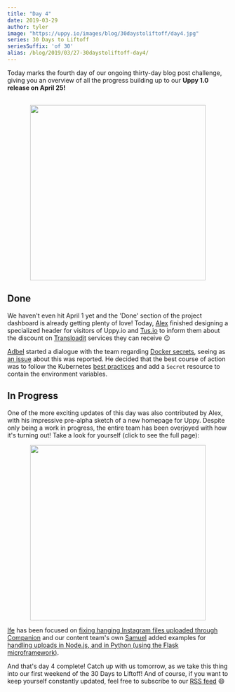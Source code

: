 ```yaml
---
title: "Day 4"
date: 2019-03-29
author: tyler
image: "https://uppy.io/images/blog/30daystoliftoff/day4.jpg"
series: 30 Days to Liftoff
seriesSuffix: 'of 30'
alias: /blog/2019/03/27-30daystoliftoff-day4/
---
```


Today marks the fourth day of our ongoing thirty-day blog post challenge, giving you an overview of all the progress building up to our **Uppy 1.0 release on April 25!**

<!--more-->

<center><br /><img width="400" src="/images/blog/30daystoliftoff/day4.jpg"><br /></center>

## Done

We haven't even hit April 1 yet and the 'Done' section of the project dashboard is already getting plenty of love! Today, [Alex](https://github.com/nqst) finished designing a specialized header for visitors of Uppy.io and [Tus.io](https://tus.io) to inform them about the discount on [Transloadit](https://transloadit.com/) services they can receive :wink:

[Adbel](https://github.com/Kiloreux) started a dialogue with the team regarding [Docker secrets](https://github.com/transloadit/uppy/pull/138), seeing as [an issue](https://github.com/transloadit/uppy/issues/1295) about this was reported. He decided that the best course of action was to follow the Kubernetes [best practices](https://kubernetes.io/docs/concepts/configuration/secret/#best-practices) and add a `Secret` resource to contain the environment variables.


## In Progress

One of the more exciting updates of this day was also contributed by Alex, with his impressive pre-alpha sketch of a new homepage for Uppy. Despite only being a work in progress, the entire team has been overjoyed with how it's turning out! Take a look for yourself (click to see the full page):

<center><a rel="noreferrer noopener" target="_blank" href="/images/blog/30daystoliftoff/2019-03-liftoff-04b.png"><img width="400" src="/images/blog/30daystoliftoff/2019-03-liftoff-04a.png"></a></center>

[Ife](https://github.com/ifedapoolarewaju) has been focused on [fixing hanging Instagram files uploaded through Companion](https://github.com/transloadit/uppy/pull/1274/files) and our content team's own [Samuel](https://github.com/samuelayo) added examples for [handling uploads in Node.js, and in Python (using the Flask microframework)](https://github.com/transloadit/uppy/pull/1389). 

And that's day 4 complete! Catch up with us tomorrow, as we take this thing into our first weekend of the 30 Days to Liftoff! And of course, if you want to keep yourself constantly updated, feel free to subscribe to our [RSS feed](https://uppy.io/atom.xml) :smile:
